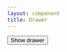 ```yaml
---
layout: component
title: Drawer
---
```


<button class="btn btn-default" id="show-drawer">Show drawer</button>
<script>
$(function(){
	var drawer = component('overlay').detached();
	$('#show-drawer').on('click', function(){
		drawer.open();
	});
});
</script>
